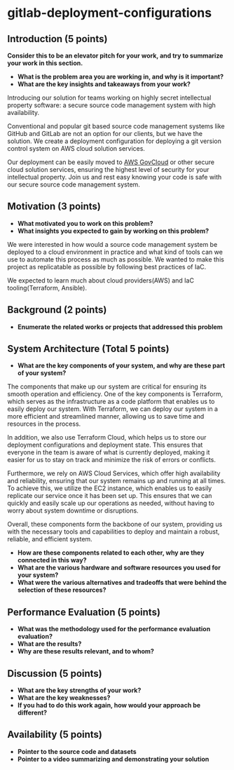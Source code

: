 # gitlab-deployment-configurations


## Introduction  (5 points)
__Consider this to be an elevator pitch for your work, and try to summarize your work in this section.__
 - __What is the problem area you are working in, and why is it important?__
 - __What are the key insights and takeaways from your work?__

Introducing our solution for teams working on highly secret intellectual property software: a secure source code management system with high availability.

Conventional and popular git based source code management systems like GitHub and GitLab are not an option for our clients, but we have the solution. We create a deployment configuration for deploying a git version control system on AWS cloud solution services.

Our deployment can be easily moved to [AWS GovCloud](https://aws.amazon.com/govcloud-us/?whats-new-ess.sort-by=item.additionalFields.postDateTime&whats-new-ess.sort-order=desc) or other secure cloud solution services, ensuring the highest level of security for your intellectual property. Join us and rest easy knowing your code is safe with our secure source code management system.

## Motivation  (3 points)
 - __What motivated you to work on this problem?__
 - __What insights you expected to gain by working on this problem?__

We were interested in how would a source code management system be deployed to a cloud environment in practice and what kind of tools can we use to automate this process as much as possible. We wanted to make this project as replicatable as possible by following best practices of IaC. 

We expected to learn much about cloud providers(AWS) and IaC tooling(Terraform, Ansible). 


## Background (2 points)
 - __Enumerate the related works or projects that addressed this problem__



## System Architecture (Total 5 points)

 - __What are the key components of your system, and why are these part of your system?__

The components that make up our system are critical for ensuring its smooth operation and efficiency. One of the key components is Terraform, which serves as the infrastructure as a code platform that enables us to easily deploy our system. With Terraform, we can deploy our system in a more efficient and streamlined manner, allowing us to save time and resources in the process.

In addition, we also use Terraform Cloud, which helps us to store our deployment configurations and deployment state. This ensures that everyone in the team is aware of what is currently deployed, making it easier for us to stay on track and minimize the risk of errors or conflicts.

Furthermore, we rely on AWS Cloud Services, which offer high availability and reliability, ensuring that our system remains up and running at all times. To achieve this, we utilize the EC2 instance, which enables us to easily replicate our service once it has been set up. This ensures that we can quickly and easily scale up our operations as needed, without having to worry about system downtime or disruptions.

Overall, these components form the backbone of our system, providing us with the necessary tools and capabilities to deploy and maintain a robust, reliable, and efficient system.

 - __How are these components related to each other,  why are they connected in this way?__
 - __What are the various hardware and software resources you used for your system?__
 - __What were the various alternatives and tradeoffs that were behind the selection of these resources?__


## Performance Evaluation (5 points)

 - __What was the methodology used for the performance evaluation evaluation?__
 - __What are the results?__
 - __Why are these results relevant, and to whom?__

## Discussion (5 points)
 - __What are the key strengths of your work?__
 - __What are the key weaknesses?__
 - __If you had to do this work again, how would your approach be different?__

## Availability (5 points)
 - __Pointer to the source code and datasets__
 - __Pointer to a video summarizing and demonstrating your solution__
